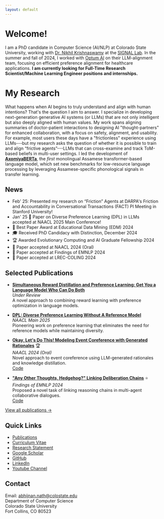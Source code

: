 ```yaml
---
layout: default
---
```

# Welcome!
 
I am a PhD candidate in Computer Science (AI/NLP) at Colorado State University, working with [Dr. Nikhil Krishnaswamy](https://www.nikhilkrishnaswamy.com/) at the [SIGNAL Lab](https://www.signallab.ai/people). In the summer and fall of 2024, I worked with [Optum AI](https://www.optumlabs.com/work/artificial-intelligence.html) on their LLM-alignment team, focusing on efficient preference alignment for healthcare applications. **I am currently looking for Full-Time Research Scientist/Machine Learning Engineer positions and internships.**

# My Research
What happens when AI begins to truly understand and align with human intentions? That's the question I aim to answer. I specialize in developing next-generation generative AI systems (or LLMs) that are not only intelligent but also deeply aligned with human values. My work spans aligning summaries of doctor-patient interactions to designing AI "thought-partners" for enhanced collaboration, with a focus on safety, alignment, and usability. For example, most users these days have a "frictionless" experience using LLMs---but my research asks the question of whether it is possible to train and align “frictive agents”---LLMs that can cross-examine and track ToM-based beliefs in multi-user settings. I led the development of **[AxomiyaBERTa](https://aclanthology.org/2023.findings-acl.739/)**, the *first* monolingual Assamese transformer-based language model, which set new benchmarks for low-resource language processing by leveraging Assamese-specific phonological signals in transfer learning.

## News
- Feb' 25: Presented my research on “Friction” Agents at DARPA's Friction and Accountability in Conversational Transactions (FACT) PI Meeting in Stanford University!
- Jan' 25 📝 Paper on Diverse Preference Learning (DPL) in LLMs accepted at NAACL 2025 Main Conference! 
- 🎉 Best Paper Award at Educational Data Mining (EDM) 2024
- 🎓 Received PhD Candidacy with Distinction, December 2024
- 🏆 Awarded Evolutionary Computing and AI Graduate Fellowship 2024
- 📝 Paper accepted at NAACL 2024 (Oral)
- 📝 Paper accepted at Findings of EMNLP 2024
- 📝 Paper accepted at LREC-COLING 2024


## Selected Publications

* **[Simultaneous Reward Distillation and Preference Learning: Get You a Language Model Who Can Do Both](https://arxiv.org/pdf/2410.08458)**  
  *Under Review*  
  A novel approach to combining reward learning with preference optimization in language models.

* **[DPL: Diverse Preference Learning Without A Reference Model](https://drive.google.com/file/d/1N0vDYeeHic2dbISrtJAZfkYKmORTZNz2/view?usp=sharing)**  
  *NAACL Main 2025*  
  Pioneering work on preference learning that eliminates the need for reference models while maintaining diversity.

* **[Okay, Let's Do This! Modeling Event Coreference with Generated Rationales](https://arxiv.org/pdf/2404.03196.pdf)** 🏆  
  *NAACL 2024 (Oral)*  
  Novel approach to event coreference using LLM-generated rationales and knowledge distillation.  
  [Code](https://github.com/csu-signal/llama_cdcr)

* **["Any Other Thoughts, Hedgehog?" Linking Deliberation Chains](https://www.nikhilkrishnaswamy.com/assets/docs/pdfs/EMNLP-2024-Nath.pdf)** ⭐  
  *Findings of EMNLP 2024*  
  Proposed a novel task of linking reasoning chains in multi-agent collaborative dialogues.  
  [Code](https://github.com/csu-signal/ProbingDelibration)

[View all publications →](publications)


## Quick Links
- [Publications](publications.md)
- [Curriculum Vitae](Nath_CV_Jan2025.pdf)
- [Research Statement](nath_research_statement_2025_website.pdf)
- [Google Scholar](https://scholar.google.com/citations?user=J9FdsyYAAAAJ&hl=en)
- [GitHub](https://github.com/AbhijnanNath)
- [LinkedIn](https://linkedin.com/in/abhijnan-nath-737727169)
- [Youtube Channel](https://www.youtube.com/@avign5291)

## Contact
Email: abhijnan.nath@colostate.edu  
Department of Computer Science  
Colorado State University  
Fort Collins, CO 80523
